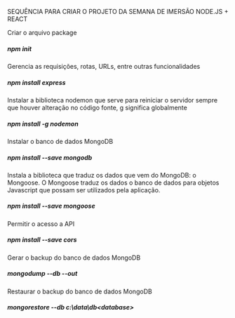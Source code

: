 SEQUÊNCIA PARA CRIAR O PROJETO DA SEMANA DE IMERSÃO NODE.JS + REACT

Criar o arquivo package
##### npm init

Gerencia as requisições, rotas, URLs, entre outras funcionalidades
##### npm install express

Instalar a biblioteca nodemon que serve para reiniciar o servidor sempre que houver alteração no código fonte,
g significa globalmente
##### npm install -g nodemon

Instalar o banco de dados MongoDB
##### npm install --save mongodb

Instala a biblioteca que traduz os dados que vem do MongoDB: o Mongoose.
O Mongoose traduz os dados o banco de dados para objetos Javascript que possam ser utilizados pela aplicação.
##### npm install --save mongoose

Permitir o acesso a API
##### npm install --save cors

Gerar o backup do banco de dados MongoDB
##### mongodump --db <database> --out <caminho-onde-quer-salvar-backup>

Restaurar o backup do banco de dados MongoDB
##### mongorestore --db <database> c:\data\db\<database>